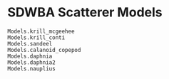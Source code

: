 # SDWBA Scatterer Models

```@docs
Models.krill_mcgeehee
Models.krill_conti
Models.sandeel
Models.calanoid_copepod
Models.daphnia
Models.daphnia2
Models.nauplius
```
